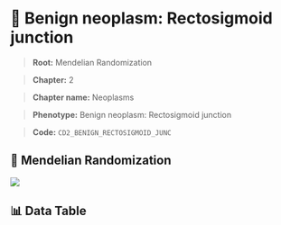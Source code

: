 # 🧪 Benign neoplasm: Rectosigmoid junction

> **Root:** Mendelian Randomization

> **Chapter:** 2  

> **Chapter name:** Neoplasms

> **Phenotype:** Benign neoplasm: Rectosigmoid junction  

> **Code:** `CD2_BENIGN_RECTOSIGMOID_JUNC`

## 🧬 Mendelian Randomization  

<img src="/MR/Figures/Forward/CD2_BENIGN_RECTOSIGMOID_JUNC.png"/>

## 📊 Data Table

<CsvTableMRF src="/MR_Data/Forward/CD2_BENIGN_RECTOSIGMOID_JUNC.csv"/>
